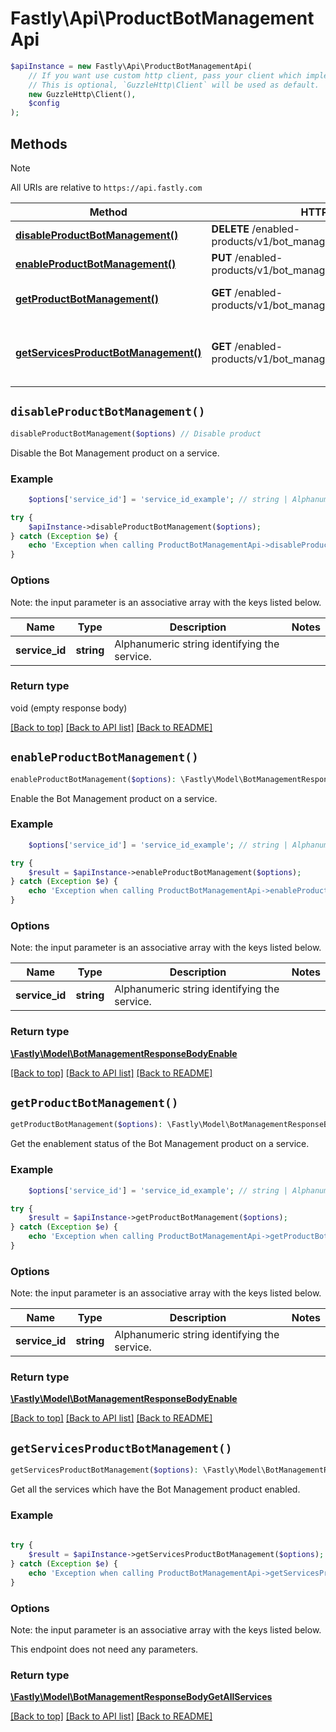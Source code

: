 # Fastly\Api\ProductBotManagementApi


```php
$apiInstance = new Fastly\Api\ProductBotManagementApi(
    // If you want use custom http client, pass your client which implements `GuzzleHttp\ClientInterface`.
    // This is optional, `GuzzleHttp\Client` will be used as default.
    new GuzzleHttp\Client(),
    $config
);
```

## Methods

> [!NOTE]
> All URIs are relative to `https://api.fastly.com`

Method | HTTP request | Description
------ | ------------ | -----------
[**disableProductBotManagement()**](ProductBotManagementApi.md#disableProductBotManagement) | **DELETE** /enabled-products/v1/bot_management/services/{service_id} | Disable product
[**enableProductBotManagement()**](ProductBotManagementApi.md#enableProductBotManagement) | **PUT** /enabled-products/v1/bot_management/services/{service_id} | Enable product
[**getProductBotManagement()**](ProductBotManagementApi.md#getProductBotManagement) | **GET** /enabled-products/v1/bot_management/services/{service_id} | Get product enablement status
[**getServicesProductBotManagement()**](ProductBotManagementApi.md#getServicesProductBotManagement) | **GET** /enabled-products/v1/bot_management/services | Get services with product enabled


## `disableProductBotManagement()`

```php
disableProductBotManagement($options) // Disable product
```

Disable the Bot Management product on a service.

### Example
```php
    $options['service_id'] = 'service_id_example'; // string | Alphanumeric string identifying the service.

try {
    $apiInstance->disableProductBotManagement($options);
} catch (Exception $e) {
    echo 'Exception when calling ProductBotManagementApi->disableProductBotManagement: ', $e->getMessage(), PHP_EOL;
}
```

### Options

Note: the input parameter is an associative array with the keys listed below.

Name | Type | Description  | Notes
------------- | ------------- | ------------- | -------------
**service_id** | **string** | Alphanumeric string identifying the service. |

### Return type

void (empty response body)

[[Back to top]](#) [[Back to API list]](../../README.md#endpoints)
[[Back to README]](../../README.md)

## `enableProductBotManagement()`

```php
enableProductBotManagement($options): \Fastly\Model\BotManagementResponseBodyEnable // Enable product
```

Enable the Bot Management product on a service.

### Example
```php
    $options['service_id'] = 'service_id_example'; // string | Alphanumeric string identifying the service.

try {
    $result = $apiInstance->enableProductBotManagement($options);
} catch (Exception $e) {
    echo 'Exception when calling ProductBotManagementApi->enableProductBotManagement: ', $e->getMessage(), PHP_EOL;
}
```

### Options

Note: the input parameter is an associative array with the keys listed below.

Name | Type | Description  | Notes
------------- | ------------- | ------------- | -------------
**service_id** | **string** | Alphanumeric string identifying the service. |

### Return type

[**\Fastly\Model\BotManagementResponseBodyEnable**](../Model/BotManagementResponseBodyEnable.md)

[[Back to top]](#) [[Back to API list]](../../README.md#endpoints)
[[Back to README]](../../README.md)

## `getProductBotManagement()`

```php
getProductBotManagement($options): \Fastly\Model\BotManagementResponseBodyEnable // Get product enablement status
```

Get the enablement status of the Bot Management product on a service.

### Example
```php
    $options['service_id'] = 'service_id_example'; // string | Alphanumeric string identifying the service.

try {
    $result = $apiInstance->getProductBotManagement($options);
} catch (Exception $e) {
    echo 'Exception when calling ProductBotManagementApi->getProductBotManagement: ', $e->getMessage(), PHP_EOL;
}
```

### Options

Note: the input parameter is an associative array with the keys listed below.

Name | Type | Description  | Notes
------------- | ------------- | ------------- | -------------
**service_id** | **string** | Alphanumeric string identifying the service. |

### Return type

[**\Fastly\Model\BotManagementResponseBodyEnable**](../Model/BotManagementResponseBodyEnable.md)

[[Back to top]](#) [[Back to API list]](../../README.md#endpoints)
[[Back to README]](../../README.md)

## `getServicesProductBotManagement()`

```php
getServicesProductBotManagement($options): \Fastly\Model\BotManagementResponseBodyGetAllServices // Get services with product enabled
```

Get all the services which have the Bot Management product enabled.

### Example
```php
    
try {
    $result = $apiInstance->getServicesProductBotManagement($options);
} catch (Exception $e) {
    echo 'Exception when calling ProductBotManagementApi->getServicesProductBotManagement: ', $e->getMessage(), PHP_EOL;
}
```

### Options

Note: the input parameter is an associative array with the keys listed below.

This endpoint does not need any parameters.

### Return type

[**\Fastly\Model\BotManagementResponseBodyGetAllServices**](../Model/BotManagementResponseBodyGetAllServices.md)

[[Back to top]](#) [[Back to API list]](../../README.md#endpoints)
[[Back to README]](../../README.md)
